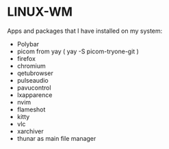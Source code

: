 # LINUX-WM

Apps and packages that I have installed on my system: 

- Polybar
- picom from yay ( yay -S picom-tryone-git )
- firefox
- chromium
- qetubrowser
- pulseaudio
- pavucontrol
- lxapparence
- nvim
- flameshot
- kitty
- vlc
- xarchiver
- thunar as main file manager

